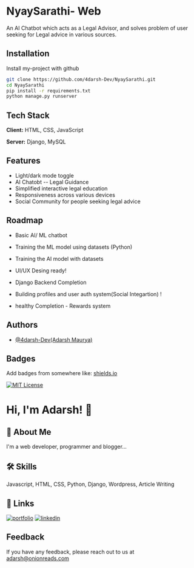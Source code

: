 
# NyaySarathi- Web

An AI Chatbot which acts as a Legal Advisor, and solves problem of user seeking for Legal advice in various sources.


## Installation

Install my-project with github

```bash
git clone https://github.com/4darsh-Dev/NyaySarathi.git
cd NyaySarathi
pip install -r requirements.txt
python manage.py runserver
```
    
## Tech Stack

**Client:** HTML, CSS, JavaScript

**Server:** Django, MySQL


## Features

- Light/dark mode toggle
- AI Chatobt -- Legal Guidance
- Simplified interactive legal education
- Responsiveness across various devices
- Social Community for people seeking legal advice
## Roadmap

- Basic AI/ ML chatbot 

- Training the ML model using datasets (Python)
- Training the AI model with datasets 
 
- UI/UX Desing ready!

- Django Backend Completion

- Building profiles and user auth system(Social Integartion) !

- healthy Completion - Rewards system




## Authors

- [@4darsh-Dev(Adarsh Maurya)](https://github.com/4darsh-Dev)


## Badges

Add badges from somewhere like: [shields.io](https://shields.io/)

[![MIT License](https://img.shields.io/badge/License-MIT-green.svg)](https://choosealicense.com/licenses/mit/)


# Hi, I'm Adarsh! 👋


## 🚀 About Me
I'm a web developer, programmer and blogger...


## 🛠 Skills
Javascript, HTML, CSS, Python, Django, Wordpress,  Article Writing


## 🔗 Links
[![portfolio](https://img.shields.io/badge/my_portfolio-000?style=for-the-badge&logo=ko-fi&logoColor=white)](https://adarshmaurya.onionreads.com/)
[![linkedin](https://img.shields.io/badge/linkedin-0A66C2?style=for-the-badge&logo=linkedin&logoColor=white)](https://www.linkedin.com/in/adarsh-maurya-dev/)


## Feedback

If you have any feedback, please reach out to us at adarsh@onionreads.com

